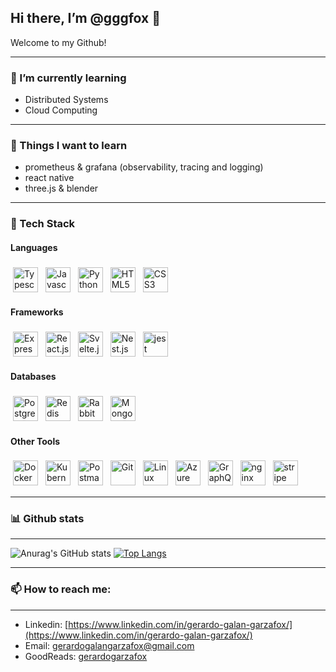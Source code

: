 ## Hi there, I’m @gggfox 👋
Welcome to my Github!

---
### 🌱 I’m currently learning 

- Distributed Systems
- Cloud Computing 

---
### 🚀 Things I want to learn

- prometheus & grafana (observability, tracing and logging)
- react native
- three.js & blender

---
### 🤖 Tech Stack

  
#### Languages
<p align="left">   
  <img 
    alt="Typescript" 
    title="Typescript" 
    src="https://img.stackshare.io/service/1612/bynNY5dJ.jpg" 
    height="40" 
    style="vertical-align:top; margin:4px"
  >
  <img 
    alt="Javascript" 
    title="Javascript" 
    src="https://img.stackshare.io/service/1209/javascript.jpeg" 
    height="40" 
    style="vertical-align:top; margin:4px"
  >
  <img 
    alt="Python" 
    title="Python" 
    src="https://img.stackshare.io/service/993/pUBY5pVj.png" 
    height="40" 
    style="vertical-align:top; margin:4px"
  >
  <img 
    alt="HTML5" 
    title="Html" 
    src="https://img.stackshare.io/service/2538/kEpgHiC9.png" 
    height="40" 
    style="vertical-align:top; margin:4px"
  >
  <img 
    alt="CSS3" 
    title="Css" 
    src="https://img.stackshare.io/service/6727/css.png" 
    height="40" 
    style="vertical-align:top; margin:4px"
  >
</p>

#### Frameworks
<p align="left"> 
  <img 
    alt="Express.js" 
    title="Node.js" 
    src="https://img.stackshare.io/service/1011/n1JRsFeB_400x400.png" 
    height="40" 
    style="vertical-align:top; margin:4px"
  >
  <img 
    alt="React.js" 
    title="React" 
    src="https://img.stackshare.io/service/1020/OYIaJ1KK.png" 
    height="40" 
    style="vertical-align:top; margin:4px"
  >
  <img 
    alt="Svelte.js" 
    title="Svelte" 
    src="https://img.stackshare.io/service/6113/7exmJEg4_400x400.png" 
    height="40" 
    style="vertical-align:top; margin:4px"
  >
  <img 
    alt="Nest.js" 
    title="Nest.js" 
    src="https://img.stackshare.io/service/8747/4zsOyxko_400x400.jpg" 
    height="40" 
    style="vertical-align:top; margin:4px"
  >
  <img 
    alt="jest" 
    title="jest" 
    src="https://img.stackshare.io/service/830/jest.png"
    height="40" 
    style="vertical-align:top; margin:4px"
  >
</p>

#### Databases

<p align="left">
  <img 
    alt="PostgreSQL" 
    title="PostgreSQL" 
    src="https://img.stackshare.io/service/1028/ASOhU5xJ.png" 
    height="40" 
    style="vertical-align:top; margin:4px"
  >
  <img 
     alt="Redis" 
     title="Redis" 
     src="https://img.stackshare.io/service/1031/default_cbce472cd134adc6688572f999e9122b9657d4ba.png" 
     height="40" 
     style="vertical-align:top; margin:4px"
  >
  <img 
     alt="RabbitMQ" 
     title="RabbitMQ" 
     src="https://img.stackshare.io/service/1061/default_df93e9a30d27519161b39d8c1d5c223c1642d187.jpg" 
     height="40" 
     style="vertical-align:top; margin:4px"
  >
  <img 
    alt="MongoDB" 
    title="MongoDB" 
    src="https://toppng.com/public/uploads/preview/9kib-354x415-unnamed-mongodb-logo-sv-11562860723mgempnmrq3.png"                height="40" 
    style="vertical-align:top; margin:4px"
    >
</p>

#### Other Tools
<p align="left">
  <img 
    alt="Docker" 
    title="Docker" 
    src="https://img.stackshare.io/service/586/n4u37v9t_400x400.png" 
    height="40" 
    style="vertical-align:top; margin:4px"
  >
  <img 
    alt="Kubernetes" 
    title="Kubernetes" 
    src="https://img.stackshare.io/service/1885/21_d3cvM.png"
    height="40" 
    style="vertical-align:top; margin:4px"
  >
  <img 
    alt="Postman" 
    title="Postman" 
    src="https://img.stackshare.io/service/1336/xWMRvm_5_400x400.png"
    height="40" 
    style="vertical-align:top; margin:4px"
  >
  <img 
    alt="Git" 
    title="Git" 
    src="https://img.stackshare.io/service/1046/git.png" 
    height="40" 
    style="vertical-align:top; margin:4px"
  >
  <img 
    alt="Linux" 
    title="Linux" 
    src="https://img.stackshare.io/service/10483/linux.png" 
    height="40" 
    style="vertical-align:top; margin:4px"
  >
  <img 
    alt="Azure" 
    title="Azure" 
    src="https://img.stackshare.io/service/4313/XNKktHjN_400x400.png" 
    height="40"
    style="vertical-align:top; margin:4px"
  >
  <img 
    alt="GraphQL" 
    title="GraphQL" 
    src="https://img.stackshare.io/service/3820/12972006.png" 
    height="40" 
    style="vertical-align:top; margin:4px"
  >
  <img 
    alt="nginx" 
    title="nginx" 
    src="https://img.stackshare.io/service/1052/YMxUfyWf.png"
    height="40" 
    style="vertical-align:top; margin:4px"
  >
  <img 
    alt="stripe" 
    title="stripe" 
    src="https://img.stackshare.io/service/97/eW6tXeq3.png"
    height="40" 
    style="vertical-align:top; margin:4px"
  >
</p>

<!--
https://stackshare.io/feed
   <img alt="" title="" src="" height="40" style="vertical-align:top; margin:4px">
-->

---
### 📊 Github stats
---

![Anurag's GitHub stats](https://github-readme-stats.vercel.app/api?username=gggfox&show_icons=true&theme=radical)
[![Top Langs](https://github-readme-stats.vercel.app/api/top-langs/?username=gggfox&layout=compact&theme=radical)](https://github.com/anuraghazra/github-readme-stats)

---
### 📫 How to reach me: 
---

* Linkedin: [https://www.linkedin.com/in/gerardo-galan-garzafox/](https://www.linkedin.com/in/gerardo-galan-garzafox/)
* Email: gerardogalangarzafox@gmail.com
* GoodReads: [gerardogarzafox](https://www.goodreads.com/user/show/90067116-gerardo-garzafox)
<!-- * Youtube: [gggfox](https://www.youtube.com/channel/UCWYq3iNgMkEFAZFYZcb0Xdg) -->
